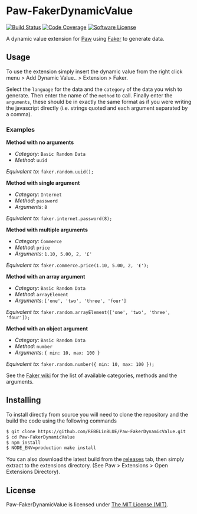 # Paw-FakerDynamicValue

[![Build Status](https://img.shields.io/travis/REBELinBLUE/Paw-FakerDynamicValue/master.svg?style=flat-square&label=Travis+CI)](https://travis-ci.org/REBELinBLUE/Paw-FakerDynamicValue)
[![Code Coverage](https://img.shields.io/codecov/c/github/REBELinBLUE/Paw-FakerDynamicValue/master.svg?style=flat-square&label=Coverage)](https://codecov.io/gh/REBELinBLUE/Paw-FakerDynamicValue)
[![Software License](https://img.shields.io/badge/license-MIT-brightgreen.svg?style=flat-square&label=License)](/LICENSE.md)

A dynamic value extension for [Paw](http://paw.cloud) using [Faker](https://github.com/marak/Faker.js) to generate data.

## Usage

To use the extension simply insert the dynamic value from the right click menu > Add Dynamic Value.. > Extension > Faker.

Select the `language` for the data and the `category` of the data you wish to generate. Then enter the name of the `method` to call. Finally enter the `arguments`, these should be in exactly the same format as if you were writing the javascript directly (i.e. strings quoted and each argument separated by a comma).

### Examples

**Method with no arguments**

* *Category*: `Basic Random Data`
* *Method*: `uuid`

*Equivalent to*: `faker.random.uuid();`


**Method with single argument**

* *Category*: `Internet`
* *Method*: `password`
* *Arguments*: `8`

*Equivalent to*: `faker.internet.password(8);`

**Method with multiple arguments**

* *Category*: `Commerce`
* *Method*: `price`
* *Arguments*: `1.10, 5.00, 2, '£'`

*Equivalent to*: `faker.commerce.price(1.10, 5.00, 2, '£');`

**Method with an array argument**

* *Category*: `Basic Random Data`
* *Method*: `arrayElement`
* *Arguments*: `['one', 'two', 'three', 'four']`

*Equivalent to*: `faker.random.arrayElement(['one', 'two', 'three', 'four']);`

**Method with an object argument**

* *Category*: `Basic Random Data`
* *Method*: `number`
* *Arguments*: `{ min: 10, max: 100 }`

*Equivalent to*: `faker.random.number({ min: 10, max: 100 });`

See the [Faker wiki](https://github.com/Marak/faker.js/wiki) for the list of available categories, methods and the arguments.

## Installing

To install directly from source you will need to clone the repository and the build the code using the following commands

```bash
$ git clone https://github.com/REBELinBLUE/Paw-FakerDynamicValue.git
$ cd Paw-FakerDynamicValue
$ npm install
$ NODE_ENV=production make install
```

You can also download the latest build from the [releases](https://github.com/REBELinBLUE/Paw-FakerDynamicValue/releases) tab, then simply extract to the extensions directory. (See Paw > Extensions > Open Extensions Directory).

## License

Paw-FakerDynamicValue is licensed under [The MIT License (MIT)](/LICENSE.md).
